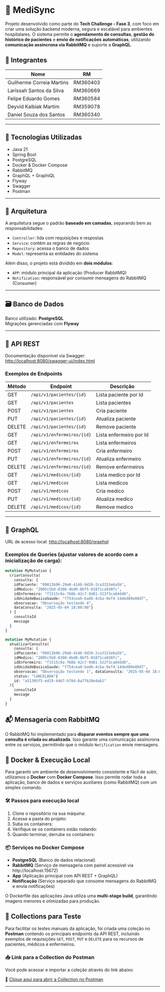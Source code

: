 # 🏥 MediSync

Projeto desenvolvido como parte do **Tech Challenge - Fase 3**, com foco em criar uma solução backend moderna, segura e escalável para ambientes hospitalares. O sistema permite o **agendamento de consultas**, **gestão do histórico de pacientes** e **envio de notificações automáticas**, utilizando **comunicação assíncrona via RabbitMQ** e suporte a **GraphQL**.

## 👥 Integrantes

| Nome                     | RM       |
|--------------------------|----------|
| Guilherme Correia Martins | RM360403 |
| Larissah Santos da Silva | RM360669 |
| Felipe Eduardo Gomes     | RM360584 |
| Deyvid Kalbiak Martim    | RM359078 |
| Daniel Souza dos Santos  | RM360340 |

---

## 🧠 Tecnologias Utilizadas

- Java 21
- Spring Boot
- PostgreSQL
- Docker & Docker Compose
- RabbitMQ
- GraphQL + GraphiQL
- Flyway
- Swagger
- Postman

---

## 🧱 Arquitetura

A arquitetura segue o padrão **baseado em camadas**, separando bem as responsabilidades:

- `Controller`: lida com requisições e respostas
- `Service`: contém as regras de negócio
- `Repository`: acessa o banco de dados
- `Model`: representa as entidades do sistema

Além disso, o projeto está dividido em **dois módulos**:
- `APP`: módulo principal da aplicação (Producer RabbitMQ)
- `Notification`: responsável por consumir mensagens do RabbitMQ (Consumer)

---

## 🗃️ Banco de Dados

Banco utilizado: **PostgreSQL**  
Migrações gerenciadas com **Flyway**

---

## 🔗 API REST

Documentação disponível via Swagger:  
[http://localhost:8080/swagger-ui/index.html](http://localhost:8080/swagger-ui/index.html)

### Exemplos de Endpoints

| Método | Endpoint | Descrição          |
|--------|----------|--------------------|
| GET | `/api/v1/pacientes/{id}` | Lista paciente por Id |
| GET    | `/api/v1/pacientes` | Lista pacientes    |
| POST   | `/api/v1/pacientes` | Cria paciente      |
| PUT    | `/api/v1/pacientes/{id}` | Atualiza paciente  |
| DELETE | `/api/v1/pacientes/{id}` | Remove paciente    |
| GET | `/api/v1/enfermeiros/{id}` | Lista enfermeiro por Id |
| GET    | `/api/v1/enfermeiros` | Lista enfermeiros  |
| POST   | `/api/v1/enfermeiros` | Cria enfermeiro    |
| PUT    | `/api/v1/enfermeiros/{id}` | Atualiza enfermeiro |
| DELETE | `/api/v1/enfermeiros/{id}` | Remove enfermeiros |
| GET | `/api/v1/medicos/{id}` | Lista medico por Id |
| GET    | `/api/v1/medicos` | Lista medicos  |
| POST   | `/api/v1/medicos` | Cria medico     |
| PUT    | `/api/v1/medicos/{id}` | Atualiza medico |
| DELETE | `/api/v1/medicos/{id}` | Remove medico   |

---

## 📡 GraphQL

URL de acesso local: [http://localhost:8080/graphql](http://localhost:8080/graphql)

### Exemplos de Queries (ajustar valores de acordo com a inicialização de carga):
```graphql
mutation MyMutation {
  criarConsulta(
    consulta: {
    idPaciente: "09013b96-29a0-4146-9d20-2ca3153e6a5b", 
    idMedico: "2005c5b0-8300-4bd0-8bf5-01871ca930fc", 
    idEnfermeiro: "f1515c9a-768b-42c7-9d81-322f3ca64dd0", 
    idUnidadeBasicaSaude: "f754cea0-bad6-4cba-9ef4-14ded89e80d7", 
    observacao: "Observação testando 4", 
    dataConsulta: "2025-05-04 18:00:00"}
  ) {
    consultaId
    message
  }
}

mutation MyMutation {
  atualizarConsulta(
    consulta: {
    idPaciente: "09013b96-29a0-4146-9d20-2ca3153e6a5b", 
    idMedico: "2005c5b0-8300-4bd0-8bf5-01871ca930fc", 
    idEnfermeiro: "f1515c9a-768b-42c7-9d81-322f3ca64dd0", 
    idUnidadeBasicaSaude: "f754cea0-bad6-4cba-9ef4-14ded89e80d7", 
    observacao: "Observação testando 1", dataConsulta: "2025-05-04 18:00:00" 
    status: "CANCELADA"}
    id: "a51305f5-ed19-4467-b78d-0a7fb20e4ab1"
  ){
    consultaId
    message
  }
}
```
## 📬 Mensageria com RabbitMQ

O RabbitMQ foi implementado para **disparar eventos sempre que uma consulta é criada ou atualizada**. Isso garante uma comunicação assíncrona entre os serviços, permitindo que o módulo `Notification` envie mensagens.

## 🐳 Docker & Execução Local

Para garantir um ambiente de desenvolvimento consistente e fácil de subir, utilizamos o **Docker** com **Docker Compose**. Isso permite rodar toda a aplicação, banco de dados e serviços auxiliares (como RabbitMQ) com um simples comando.

### 🛠️ Passos para execução local

1. Clone o repositório na sua máquina:
2. Acesse a pasta do projeto:
3. Suba os containers:
4. Verifique se os containers estão rodando:
5. Quando terminar, derrube os containers:

### 📦 Serviços no Docker Compose

- **PostgreSQL** (Banco de dados relacional)
- **RabbitMQ** (Serviço de mensageria com painel acessível via http://localhost:15672)
- **App** (Aplicação principal com API REST + GraphQL)
- **Notificação** (Serviço separado que consome mensagens do RabbitMQ e envia notificações)

O Dockerfile das aplicações Java utiliza uma **multi-stage build**, garantindo imagens menores e otimizadas para produção.

## 🧪 Collections para Teste

Para facilitar os testes manuais da aplicação, foi criada uma coleção no **Postman** contendo os principais endpoints da API REST, incluindo exemplos de requisições `GET`, `POST`, `PUT` e `DELETE` para os recursos de pacientes, médicos e enfermeiros.

### 📥 Link para a Collection do Postman

Você pode acessar e importar a coleção através do link abaixo:

🔗 [Clique aqui para abrir a Collection no Postman](https://speeding-station-415931.postman.co/workspace/fiap~d52dd68e-4865-4739-92da-bc6c1068d122/collection/43173766-55416f52-7f1f-4114-bbcd-47303d929fca?action=share&creator=28466598)

---

